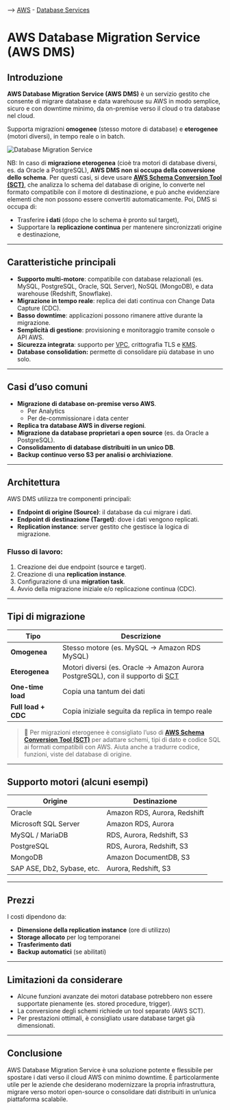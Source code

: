--> [AWS](AWS.md)  -  [Database Services](AWS-Databases.md)
# AWS Database Migration Service (AWS DMS)

## Introduzione

**AWS Database Migration Service (AWS DMS)** è un servizio gestito che consente di migrare database e data warehouse su AWS in modo semplice, sicuro e con downtime minimo, da on-premise verso il cloud o tra database nel cloud. 

Supporta migrazioni **omogenee** (stesso motore di database) e **eterogenee** (motori diversi), in tempo reale o in batch.

![Database Migration Service](DMS.png)

NB: In caso di **migrazione eterogenea** (cioè tra motori di database diversi, es. da Oracle a PostgreSQL), **AWS DMS non si occupa della conversione dello schema**.
Per questi casi, si deve usare **[AWS Schema Conversion Tool (SCT)](AWS-Schema-Conversion-Tool.md)**, che analizza lo schema del database di origine, lo converte nel formato compatibile con il motore di destinazione, e può anche evidenziare elementi che non possono essere convertiti automaticamente.
Poi, DMS  si occupa di:
- Trasferire **i dati** (dopo che lo schema è pronto sul target),
- Supportare la **replicazione continua** per mantenere sincronizzati origine e destinazione,

---

## Caratteristiche principali

- **Supporto multi-motore**: compatibile con database relazionali (es. MySQL, PostgreSQL, Oracle, SQL Server), NoSQL (MongoDB), e data warehouse (Redshift, Snowflake).
- **Migrazione in tempo reale**: replica dei dati continua con Change Data Capture (CDC).
- **Basso downtime**: applicazioni possono rimanere attive durante la migrazione.
- **Semplicità di gestione**: provisioning e monitoraggio tramite console o API AWS.
- **Sicurezza integrata**: supporto per [VPC](Amazon-VPC.md), crittografia TLS e [KMS](AWS-KMS.md).
- **Database consolidation:** permette di consolidare più database in uno solo.

---

## Casi d’uso comuni

- **Migrazione di database on-premise verso AWS**.
	- Per Analytics
	- Per de-commissionare i data center
- **Replica tra database AWS in diverse regioni**.
- **Migrazione da database proprietari a open source** (es. da Oracle a PostgreSQL).
- **Consolidamento di database distribuiti in un unico DB**.
- **Backup continuo verso S3 per analisi o archiviazione**.

---

## Architettura

AWS DMS utilizza tre componenti principali:

- **Endpoint di origine (Source)**: il database da cui migrare i dati.
- **Endpoint di destinazione (Target)**: dove i dati vengono replicati.
- **Replication instance**: server gestito che gestisce la logica di migrazione.

### Flusso di lavoro:
1. Creazione dei due endpoint (source e target).
2. Creazione di una **replication instance**.
3. Configurazione di una **migration task**.
4. Avvio della migrazione iniziale e/o replicazione continua (CDC).

---

## Tipi di migrazione

| Tipo                   | Descrizione                                                            |
|------------------------|------------------------------------------------------------------------|
| **Omogenea**           | Stesso motore (es. MySQL → Amazon RDS MySQL)                          |
| **Eterogenea**         | Motori diversi (es. Oracle → Amazon Aurora PostgreSQL), con il supporto di [SCT](AWS-Schema-Conversion-Tool.md)                |
| **One-time load**      | Copia una tantum dei dati                                              |
| **Full load + CDC**    | Copia iniziale seguita da replica in tempo reale                      |

> 🔧 Per migrazioni eterogenee è consigliato l’uso di **[AWS Schema Conversion Tool (SCT)](AWS-Schema-Conversion-Tool.md)** per adattare schemi, tipi di dato e codice SQL ai formati compatibili con AWS.
> Aiuta anche a tradurre codice, funzioni, viste del database di origine.

---

## Supporto motori (alcuni esempi)

| Origine                        | Destinazione                   |
|-------------------------------|--------------------------------|
| Oracle                        | Amazon RDS, Aurora, Redshift   |
| Microsoft SQL Server          | Amazon RDS, Aurora             |
| MySQL / MariaDB               | RDS, Aurora, Redshift, S3      |
| PostgreSQL                    | RDS, Aurora, Redshift, S3      |
| MongoDB                       | Amazon DocumentDB, S3          |
| SAP ASE, Db2, Sybase, etc.    | Aurora, Redshift, S3           |

---

## Prezzi

I costi dipendono da:

- **Dimensione della replication instance** (ore di utilizzo)
- **Storage allocato** per log temporanei
- **Trasferimento dati**
- **Backup automatici** (se abilitati)

---

## Limitazioni da considerare

- Alcune funzioni avanzate dei motori database potrebbero non essere supportate pienamente (es. stored procedure, trigger).
- La conversione degli schemi richiede un tool separato (AWS SCT).
- Per prestazioni ottimali, è consigliato usare database target già dimensionati.

---

## Conclusione

AWS Database Migration Service è una soluzione potente e flessibile per spostare i dati verso il cloud AWS con minimo downtime. È particolarmente utile per le aziende che desiderano modernizzare la propria infrastruttura, migrare verso motori open-source o consolidare dati distribuiti in un’unica piattaforma scalabile.

